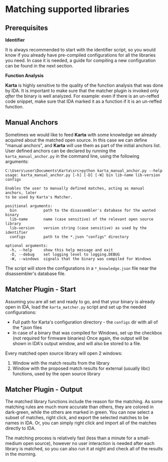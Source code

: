 Matching supported libraries
============================
Prerequisites
-----------------
**Identifier**

It is always recommended to start with the identifier script, so you would know if you already have pre-compiled configurations for all the libraries you need.
In case it is needed, a guide for compiling a new configuration can be found in the next section.

**Function Analysis**

**Karta** is highly sensitive to the quality of the function analysis that was done by IDA. It is important to make sure that the matcher plugin is invoked only *after* the binary is well analyzed. For example: even if there is an un-reffed code snippet, make sure that IDA marked it as a function if it is an un-reffed function.

Manual Anchors
--------------
Sometimes we would like to feed **Karta** with some knowledge we already acquired about the matched open source. In this case we can define "manual anchors", and **Karta** will use them as part of the initial anchors list.
User defined anchors can be declared by running the ```karta_manual_anchor.py``` in the command line, using the following arguments:
```
C:\Users\user\Documents\Karta\src>python karta_manual_anchor.py --help
usage: karta_manual_anchor.py [-h] [-D] [-W] bin lib-name lib-version configs

Enables the user to manually defined matches, acting as manual anchors, later
to be used by Karta's Matcher.

positional arguments:
  bin            path to the disassembler's database for the wanted binary
  lib-name       name (case sensitive) of the relevant open source library
  lib-version    version string (case sensitive) as used by the identifier
  configs        path to the *.json "configs" directory

optional arguments:
  -h, --help     show this help message and exit
  -D, --debug    set logging level to logging.DEBUG
  -W, --windows  signals that the binary was compiled for Windows
```

The script will store the configurations in a ```*_knowledge.json``` file near the disassembler's database file.

Matcher Plugin - Start
----------------------
Assuming you are all set and ready to go, and that your binary is already open in IDA, load the ```karta_matcher.py``` script and set up the needed configurations:
*  Full path for Karta's configuration directory - the ```configs``` dir with all of the *.json files
*  In case of a binary that was compiled for Windows, set up the checkbox (not required for firmware binaries)
Once again, the output will be shown in IDA's output window, and will also be stored to a file.

Every matched open source library will open 2 windows:
1.  Window with the match results from the library
1.  Window with the proposed match results for external (usually libc) functions, used by the open source library

Matcher Plugin - Output
-----------------------
The matched library functions include the reason for the matching.
As some matching rules are much more accurate than others, they are colored in dark-green, while the others are marked in green.
You can now select a subset of matches, right click, and export the selected matches to be names in IDA. Or, you can simply right click and import all of the matches directly to IDA.

The matching process is relatively fast (less than a minute for a small-medium open source), however no user interaction is needed after each library is matched, so you can also run it at night and check all of the results in the morning.
